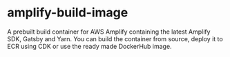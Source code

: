 amplify-build-image
===================

A prebuilt build container for AWS Amplify containing the latest Amplify SDK, Gatsby and Yarn. You can build the container from source, deploy it to ECR using CDK or use the ready made DockerHub image. 
